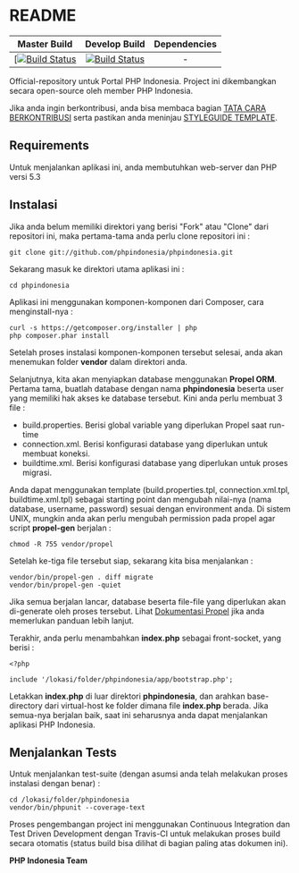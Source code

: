 README
======

| Master Build | Develop Build | Dependencies |
| :---: | :---: | :---: |
[[![Build Status](https://secure.travis-ci.org/phpindonesia/phpindonesia.png?branch=master)](http://travis-ci.org/phpindonesia/phpindonesia)|[![Build Status](https://secure.travis-ci.org/phpindonesia/phpindonesia.png?branch=develop)](http://travis-ci.org/phpindonesia/phpindonesia)|-



Official-repository untuk Portal PHP Indonesia. Project ini dikembangkan secara open-source oleh member PHP Indonesia.

Jika anda ingin berkontribusi, anda bisa membaca bagian [TATA CARA BERKONTRIBUSI](https://github.com/phpindonesia/phpindonesia/blob/master/CONTRIBUTING.md) serta pastikan anda meninjau [STYLEGUIDE TEMPLATE](https://github.com/phpindonesia/phpindonesia/blob/master/TEMPLATE.md).

Requirements
------------

Untuk menjalankan aplikasi ini, anda membutuhkan web-server dan PHP versi 5.3

Instalasi
---------

Jika anda belum memiliki direktori yang berisi "Fork" atau "Clone" dari repositori ini, maka pertama-tama anda perlu clone repositori ini :

	git clone git://github.com/phpindonesia/phpindonesia.git

Sekarang masuk ke direktori utama aplikasi ini :
	
	cd phpindonesia

Aplikasi ini menggunakan komponen-komponen dari Composer, cara menginstall-nya :

	curl -s https://getcomposer.org/installer | php
	php composer.phar install

Setelah proses instalasi komponen-komponen tersebut selesai, anda akan menemukan folder **vendor** dalam direktori anda. 

Selanjutnya, kita akan menyiapkan database menggunakan **Propel ORM**. Pertama tama, buatlah database dengan nama **phpindonesia** beserta user yang memiliki hak akses ke database tersebut. Kini anda perlu membuat 3 file :

- build.properties. Berisi global variable yang diperlukan Propel saat run-time
- connection.xml. Berisi konfigurasi database yang diperlukan untuk membuat koneksi.
- buildtime.xml. Berisi konfigurasi database yang diperlukan untuk proses migrasi.

Anda dapat menggunakan template (build.properties.tpl, connection.xml.tpl, buildtime.xml.tpl) sebagai starting point dan mengubah nilai-nya (nama database, username, password) sesuai dengan environment anda. Di sistem UNIX, mungkin anda akan perlu mengubah permission pada propel agar script **propel-gen** berjalan :
	
	chmod -R 755 vendor/propel

Setelah ke-tiga file tersebut siap, sekarang kita bisa menjalankan :

	vendor/bin/propel-gen . diff migrate
	vendor/bin/propel-gen -quiet

Jika semua berjalan lancar, database beserta file-file yang diperlukan akan di-generate oleh proses tersebut. Lihat [Dokumentasi Propel](http://propelorm.org/documentation/) jika anda memerlukan panduan lebih lanjut.

Terakhir, anda perlu menambahkan **index.php** sebagai front-socket, yang berisi :

	<?php 

	include '/lokasi/folder/phpindonesia/app/bootstrap.php';

Letakkan **index.php** di luar direktori **phpindonesia**, dan arahkan base-directory dari virtual-host ke folder dimana file **index.php** berada. Jika semua-nya berjalan baik, saat ini seharusnya anda dapat menjalankan aplikasi PHP Indonesia.

Menjalankan Tests
-----------------

Untuk menjalankan test-suite (dengan asumsi anda telah melakukan proses instalasi dengan benar) :

	cd /lokasi/folder/phpindonesia
	vendor/bin/phpunit --coverage-text
	
Proses pengembangan project ini menggunakan Continuous Integration dan Test Driven Development dengan Travis-CI untuk melakukan proses build secara otomatis (status build bisa dilihat di bagian paling atas dokumen ini).

**PHP Indonesia Team**
